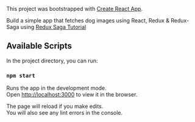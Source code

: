 This project was bootstrapped with [Create React App](https://github.com/facebook/create-react-app).

Build a simple app that fetches dog images using React, Redux & Redux-Saga using [Redux Saga Tutorial](https://hackernoon.com/redux-saga-tutorial-for-beginners-and-dog-lovers-aa69a17db645)

## Available Scripts

In the project directory, you can run:

### `npm start`

Runs the app in the development mode.<br>
Open [http://localhost:3000](http://localhost:3000) to view it in the browser.

The page will reload if you make edits.<br>
You will also see any lint errors in the console.


